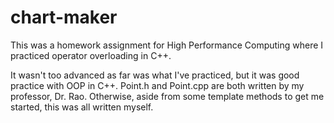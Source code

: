 # chart-maker
This was a homework assignment for High Performance Computing where I practiced operator overloading in C++.

It wasn't too advanced as far was what I've practiced, but it was good practice with OOP in C++. Point.h and Point.cpp are both written by my professor, Dr. Rao. Otherwise, aside from some template methods to get me started, this was all written myself.
